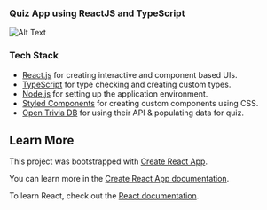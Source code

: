 ### Quiz App using ReactJS and TypeScript

![Alt Text](https://github.com/mansi-manhas/react-quiz-app/blob/main/ScreenRecord_ReactQuizApp.gif)

### Tech Stack

- [React.js](https://reactjs.org/) for creating interactive and component based UIs.
- [TypeScript](https://www.typescriptlang.org/) for type checking and creating custom types.
- [Node.js](https://nodejs.org/en/) for setting up the application environment.
- [Styled Components](https://styled-components.com/) for creating custom components using CSS.
- [Open Trivia DB](https://opentdb.com/) for using their API & populating data for quiz.

## Learn More

This project was bootstrapped with [Create React App](https://github.com/facebook/create-react-app).

You can learn more in the [Create React App documentation](https://facebook.github.io/create-react-app/docs/getting-started).

To learn React, check out the [React documentation](https://reactjs.org/).
